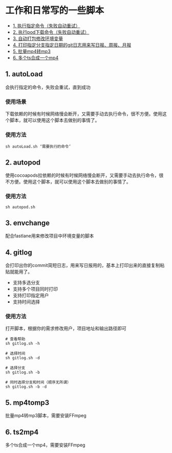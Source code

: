# 工作和日常写的一些脚本
* [1. 执行指定命令（失败自动重试）](#1)
* [2. 执行pod下载命令（失败自动重试）](#2)
* [3. 自动打包修改环境变量](#3)
* [4. 打印指定分支指定日期的git日志用来写日报、周报、月报](#4)
* [5. 批量mp4转mp3](#5)
* [6. 多个ts合成一个mp4](#5)

<h2 id="1">1. autoLoad</h2>
会执行指定的命令，失败会重试，直到成功

### 使用场景
下载依赖的时候有时候网络慢会断开，又需要手动去执行命令，很不方便。使用这个脚本，就可以使用这个脚本去做别的事情了。

### 使用方法
```
sh autoLoad.sh ‘需要执行的命令’
```

<h2 id="2">2. autopod</h2>
使用cocoapods拉依赖的时候有时候网络慢会断开，又需要手动去执行命令，很不方便。使用这个脚本，就可以使用这个脚本去做别的事情了。

### 使用方法
```
sh autopod.sh
```

<h2 id="3">3. envchange</h2>
配合fastlane用来修改项目中环境变量的脚本

<h2 id="4">4. gitlog</h2>
会打印出你的commit简短日志，用来写日报用的，基本上打印出来的直接复制粘贴就能用了。

- 支持多选分支
- 支持多个项目同时打印
- 支持打印指定用户
- 支持时间选择


### 使用方法
打开脚本，根据你的需求修改用户，项目地址和输出路径即可

```
# 查看帮助
sh gitlog.sh -h

# 选择时间
sh gitlog.sh -d

# 选择分支
sh gitlog.sh -b

# 同时选择分支和时间（顺序无所谓）
sh gitlog.sh -b -d
```

<h2 id="5">5. mp4tomp3</h2>
批量mp4转mp3脚本，需要安装FFmpeg

<h2 id="6">6. ts2mp4</h2>
多个ts合成一个mp4，需要安装FFmpeg

